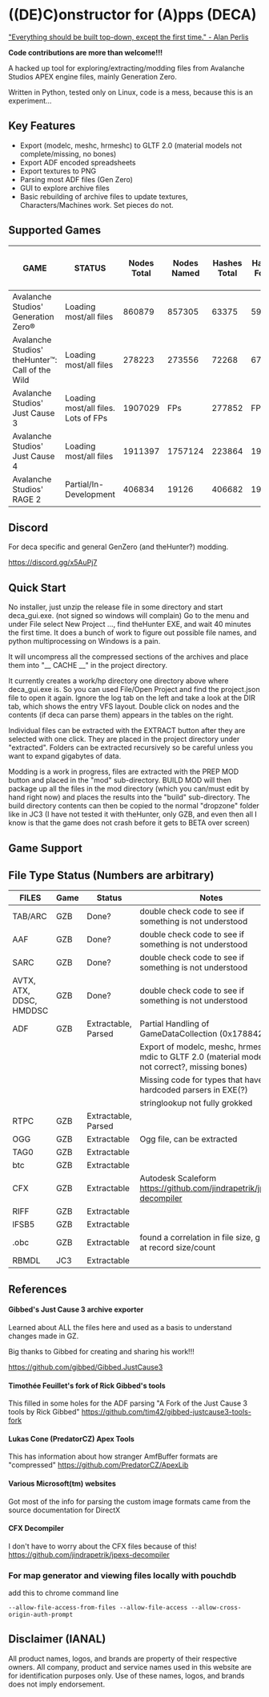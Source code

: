 # ((DE)C)onstructor for (A)pps (DECA)

["Everything should be built top-down, except the first time." - Alan Perlis](http://www.cs.yale.edu/homes/perlis-alan/quotes.html)

**Code contributions are more than welcome!!!**

A hacked up tool for exploring/extracting/modding files from Avalanche Studios APEX engine files, 
mainly Generation Zero.

Written in Python, tested only on Linux, code is a mess, because this is an experiment...

## Key Features
* Export (modelc, meshc, hrmeshc) to GLTF 2.0 (material models not complete/missing, no bones)
* Export ADF encoded spreadsheets
* Export textures to PNG
* Parsing most ADF files (Gen Zero)
* GUI to explore archive files
* Basic rebuilding of archive files to update textures, Characters/Machines work. Set pieces do not.

## Supported Games
|GAME|STATUS|Nodes Total|Nodes Named|Hashes Total|Hashes Found|ADF Types Found / Missing|Last Update|
|---|---|---|---|---|---|---|---|
|Avalanche Studios' Generation Zero®|Loading most/all files|860879|857305|63375|59897|888 / 7|2019/02/04|
|Avalanche Studios' theHunter™: Call of the Wild|Loading most/all files|278223|273556|72268|67717|920 / 0|2019/02/04|
|Avalanche Studios' Just Cause 3|Loading most/all files. Lots of FPs|1907029|FPs|277852|FPs|797 / 0|2019/02/05|
|Avalanche Studios' Just Cause 4|Loading most/all files|1911397|1757124|223864|190329|1055 / 0|2019/02/04|
|Avalanche Studios' RAGE 2|Partial/In-Development|406834|19126|406682|19126|2081 / 0|2019/02/04|

## Discord
For deca specific and general GenZero (and theHunter?) modding.

https://discord.gg/x5AuPj7

## Quick Start
No installer, just unzip the release file in some directory and start deca_gui.exe. (not signed so windows will complain)
Go to the menu and under File select New Project ..., find theHunter EXE, and wait 40 minutes the first time.
It does a bunch of work to figure out possible file names, and python multiprocessing on Windows is a pain.

It will uncompress all the compressed sections of the archives and place them into "__ CACHE __" in the project 
directory.

It currently creates a work/hp directory one directory above where deca_gui.exe is. So you can used File/Open Project 
and find the project.json file to open it again. Ignore the log tab on the left and take a look at the DIR tab, which 
shows the entry VFS layout. Double click on nodes and the contents (if deca can parse them) appears in the tables on 
the right.

Individual files can be extracted with the EXTRACT button after they are selected with one click. They are placed in 
the project directory under "extracted". Folders can be extracted recursively so be careful unless you want to expand 
gigabytes of data.

Modding is a work in progress, files are extracted with the PREP MOD button and placed in the "mod" sub-directory.
BUILD MOD will then package up all the files in the mod directory (which you can/must edit by hand right now) and 
places the results into the "build" sub-directory. The build directory contents can then be copied to the normal 
"dropzone" folder like in JC3 (I have not tested it with theHunter, only GZB, and even then all I know is that the 
game does not crash before it gets to BETA over screen)

## Game Support

## File Type Status (Numbers are arbitrary)
|FILES|Game|Status|Notes|
|-----|------------|-----------|-----|
|TAB/ARC|GZB|Done?| double check code to see if something is not understood |
|AAF| GZB|Done?| double check code to see if something is not understood |
|SARC| GZB|Done?| double check code to see if something is not understood |
|AVTX, ATX, DDSC, HMDDSC| GZB|Done? | double check code to see if something is not understood |
|ADF| GZB | Extractable, Parsed | Partial Handling of GameDataCollection (0x178842fe)|
| |  |  | Export of modelc, meshc, hrmeshc, mdic to GLTF 2.0 (material models not correct?, missing bones) |
| |  |  | Missing code for types that have hardcoded parsers in EXE(?) |
| |  |  | stringlookup not fully grokked |
|RTPC| GZB | Extractable, Parsed |  |
|OGG| GZB| Extractable | Ogg file, can be extracted |
|TAG0| GZB | Extractable |  |
|btc| GZB | Extractable |  |
|CFX| GZB | Extractable | Autodesk Scaleform https://github.com/jindrapetrik/jpexs-decompiler |
|RIFF| GZB | Extractable |  |
|lFSB5| GZB | Extractable |  |
|.obc| GZB | Extractable | found a correlation in file size, guess at record size/count |
|RBMDL|JC3| Extractable |  |

## References
#### Gibbed's Just Cause 3 archive exporter
Learned about ALL the files here and used as a basis to understand changes made in GZ.

Big thanks to Gibbed for creating and sharing his work!!!

https://github.com/gibbed/Gibbed.JustCause3

#### Timothée Feuillet's fork of Rick Gibbed's tools
This filled in some holes for the ADF parsing
"A Fork of the Just Cause 3 tools by Rick Gibbed" 
https://github.com/tim42/gibbed-justcause3-tools-fork

#### Lukas Cone (PredatorCZ) Apex Tools
This has information about how stranger AmfBuffer formats are "compressed"
https://github.com/PredatorCZ/ApexLib

#### Various Microsoft(tm) websites
Got most of the info for parsing the custom image formats came from the source documentation for DirectX

#### CFX Decompiler
I don't have to worry about the CFX files because of this!
https://github.com/jindrapetrik/jpexs-decompiler

### For map generator and viewing files locally with pouchdb
add this to chrome command line 
```
--allow-file-access-from-files --allow-file-access --allow-cross-origin-auth-prompt
```

## Disclaimer (IANAL)
All product names, logos, and brands are property of their respective owners. All company, product and service names used in this website are for identification purposes only. Use of these names, logos, and brands does not imply endorsement.
